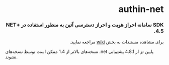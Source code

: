 **<h1 dir="rtl">authin-net</h1>**

<h3 dir="rtl">SDK  سامانه احراز هویت و احراز دسترسی آتین به منظور استفاده در +NET 4.5.</h3>

<p dir="rtl">برای مشاهده مستندات به بخش <a href="https://github.com/authiniam/authin-net/wiki">wiki</a> مراجعه نمایید.</p>

نسخه‌های بالاتر از 1.4 ممکن است توسط نسخه‌های .net پایین تز از 4.8.1 پشتیبانی نشوند.
